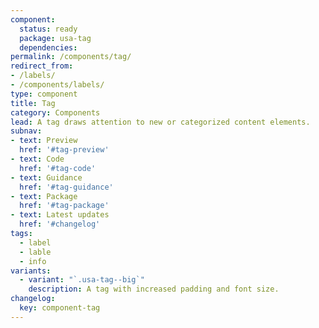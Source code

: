 ```yaml
---
component:
  status: ready
  package: usa-tag
  dependencies:
permalink: /components/tag/
redirect_from:
- /labels/
- /components/labels/
type: component
title: Tag
category: Components
lead: A tag draws attention to new or categorized content elements.
subnav:
- text: Preview
  href: '#tag-preview'
- text: Code
  href: '#tag-code'
- text: Guidance
  href: '#tag-guidance'
- text: Package
  href: '#tag-package'
- text: Latest updates
  href: '#changelog'
tags:
  - label
  - lable
  - info
variants:
  - variant: "`.usa-tag--big`"
    description: A tag with increased padding and font size.
changelog:
  key: component-tag
---
```

